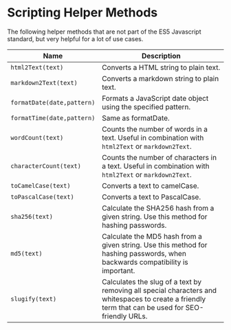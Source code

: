 # Scripting Helper Methods

The following helper methods that are not part of the ES5 Javascript standard, but very helpful for a lot of use cases.

| Name                       | Description                                                                                                                                        |
| -------------------------- | -------------------------------------------------------------------------------------------------------------------------------------------------- |
| `html2Text(text)`          | Converts a HTML string to plain text.                                                                                                              |
| `markdown2Text(text)`      | Converts a markdown string to plain text.                                                                                                          |
| `formatDate(date,pattern)` | Formats a JavaScript date object using the specified pattern.                                                                                      |
| `formatTime(date,pattern)` | Same as formatDate.                                                                                                                                |
| `wordCount(text)`          | Counts the number of words in a text. Useful in combination with `html2Text` or `markdown2Text`.                                                   |
| `characterCount(text)`     | Counts the number of characters in a text. Useful in combination with `html2Text` or `markdown2Text`.                                              |
| `toCamelCase(text)`        | Converts a text to camelCase.                                                                                                                      |
| `toPascalCase(text)`       | Converts a text to PascalCase.                                                                                                                     |
| `sha256(text)`             | Calculate the SHA256 hash from a given string. Use this method for hashing passwords.                                                              |
| `md5(text)`                | Calculate the MD5 hash from a given string. Use this method for hashing passwords, when backwards compatibility is important.                      |
| `slugify(text)`            | Calculates the slug of a text by removing all special characters and whitespaces to create a friendly term that can be used for SEO-friendly URLs. |
